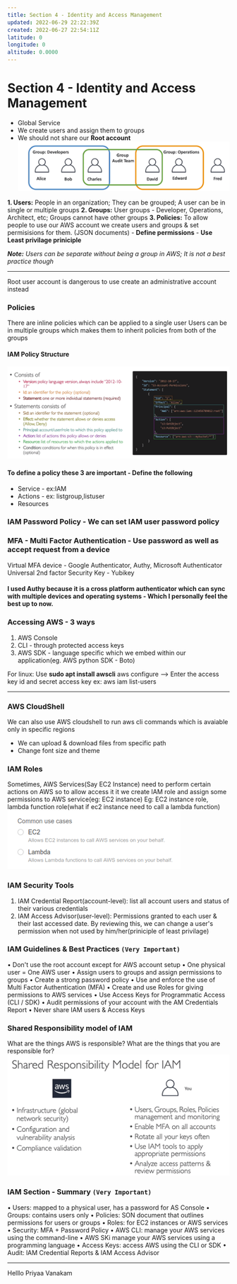 ```yaml
---
title: Section 4 - Identity and Access Management
updated: 2022-06-29 22:22:39Z
created: 2022-06-27 22:54:11Z
latitude: 0
longitude: 0
altitude: 0.0000
---
```


# Section 4 - Identity and Access Management
- Global Service
- We create users and assign them to groups
- We should not share our **Root account**
![daba4a26f36f1cd1656c47cd5af06d05.png](../_resources/daba4a26f36f1cd1656c47cd5af06d05.png)

**1. Users:** People in an organization; They can be grouped; A user can be in single or multiple groups
**2. Groups:** User groups - Developer, Operations, Architect, etc; Groups cannot have other groups
**3. Policies:** To allow people to use our AWS account we create users and groups & set permisisions for them. (JSON documents) - **Define permissions** - **Use Least privilage priniciple**

***Note:** Users can be separate without being a group in AWS; It is not a best practice though*
* * *
Root user account is dangerous to use create an administrative account instead
### Policies
There are inline policies which can be applied to a single user
Users can be in multiple groups which makes them to inherit policies from both of the groups

#### IAM Policy Structure
![ce5727a0c0ca5e17a6a7d94fd035c66b.png](../_resources/ce5727a0c0ca5e17a6a7d94fd035c66b.png)

#### To define a policy these 3 are important - Define the following
- Service - ex:IAM
- Actions - ex: listgroup,listuser
- Resources

### IAM Password Policy - We can set IAM user password policy
### MFA - Multi Factor Authentication - Use password as well as accept request from a device
Virtual MFA device - Google Authenticator, Authy, Microsoft Authenticator
Universal 2nd factor Security Key - Yubikey
#### I used Authy because it is a cross platform authenticator which can sync with multiple devices and operating systems - Which I personally feel the best up to now.

### Accessing AWS - 3 ways
1. AWS Console
2. CLI - through protected access keys
3. AWS SDK - language specific which we embed within our application(eg. AWS python SDK - Boto)

For linux: Use **sudo apt  install awscli**
aws configure --> Enter the access key id and secret access key
ex: aws iam list-users
* * *
### AWS CloudShell
We can also use AWS cloudshell to run aws cli commands which is avaiable only in specific regions
- We can upload & download files from specific path
- Change font size and theme

### IAM Roles
Sometimes, AWS Services(Say EC2 Instance) need to perform certain actions on AWS so to allow access it it we create IAM role and assign some permissions to AWS service(eg: EC2 instance)
Eg: EC2 instance role, lambda function role(what if ec2 instance need to call a lambda function)
![18b5f6ec4917d13c689e94c8da277e3f.png](../_resources/18b5f6ec4917d13c689e94c8da277e3f.png)

### IAM Security Tools
1. IAM Credential Report(account-level): list all account users and status of their various credentials
2. IAM Access Advisor(user-level): Permissions granted to each user & their last accessed date. By reviewing this, we can change a user's permission when not used by him/her(priniciple of least privilage)

### lAM Guidelines & Best Practices `(Very Important)`
• Don't use the root account except for AWS account setup
• One physical user = One AWS user
• Assign users to groups and assign permissions to groups
• Create a strong password policy
• Use and enforce the use of Multi Factor Authentication (MFA)
• Create and use Roles for giving permissions to AWS services
• Use Access Keys for Programmatic Access (CLI / SDK)
• Audit permissions of your account with the AM Credentials Report
• Never share IAM users & Access Keys

### Shared Responsibility model of IAM
What are the things AWS is responsible?
What are the things that you are responsible for?
![27a02698e74afaec91c240704fa76d12.png](../_resources/27a02698e74afaec91c240704fa76d12.png)

### IAM Section - Summary `(Very Important)`
• Users: mapped to a physical user, has a password for AS Console
• Groups: contains users only
• Policies: SON document that outlines permissions for users or groups
• Roles: for EC2 instances or AWS services
• Security: MFA + Password Policy
• AWS CLI: manage your AWS services using the command-line
• AWS SKi manage your AWS services using a programming language
• Access Keys: access AWS using the CLI or SDK
• Audit: lAM Credential Reports & lAM Access Advisor
* * *

Helllo Priyaa Vanakam
